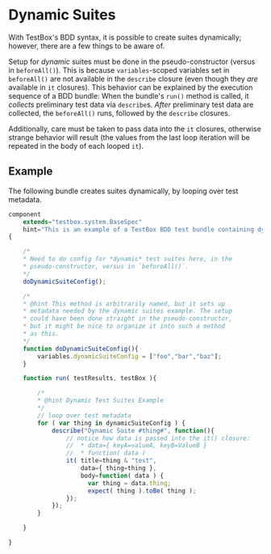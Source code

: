 # Dynamic Suites

With TestBox's BDD syntax, it is possible to create suites dynamically; however, there are a few things to be aware of.

Setup for _dynamic_ suites must be done in the pseudo-constructor \(versus in `beforeAll()`\). This is because `variables`-scoped variables set in `beforeAll()` are not available in the `describe` closure \(even though they _are_ available in `it` closures\). This behavior can be explained by the execution sequence of a BDD bundle: When the bundle's `run()` method is called, it _collects_ preliminary test data via `describe`s. _After_ preliminary test data are collected, the `beforeAll()` runs, followed by the `describe` closures.

Additionally, care must be taken to pass data into the `it` closures, otherwise strange behavior will result \(the values from the last loop iteration will be repeated in the body of each looped `it`\).

## Example

The following bundle creates suites dynamically, by looping over test metadata.

```javascript
component
    extends="testbox.system.BaseSpec"
    hint="This is an example of a TestBox BDD test bundle containing dynamically-defined suites."
{

    /*
    * Need to do config for *dynamic* test suites here, in the
    * pseudo-constructor, versus in `beforeAll()`.
    */
    doDynamicSuiteConfig();

    /*
    * @hint This method is arbitrarily named, but it sets up 
    * metadata needed by the dynamic suites example. The setup
    * could have been done straight in the pseudo-constructor,
    * but it might be nice to organize it into such a method
    * as this.
    */
    function doDynamicSuiteConfig(){
        variables.dynamicSuiteConfig = ["foo","bar","baz"];
    }

    function run( testResults, testBox ){

        /*
        * @hint Dynamic Test Suites Example
        */
        // loop over test metadata
        for ( var thing in dynamicSuiteConfig ) {
            describe("Dynamic Suite #thing#", function(){
                // notice how data is passed into the it() closure:
                //  * data={ keyA=valueA, keyB=ValueB }
                //  * function( data )
                it( title=thing & "test", 
                    data={ thing=thing }, 
                    body=function( data ) {
                      var thing = data.thing;
                      expect( thing ).toBe( thing );
                });
            });
        }

    }

}
```

